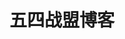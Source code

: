 ---
home: true
heroImage: /assets/img/xw.svg
actionText: 开始预览
actionLink: /dashboard/description
title: 五四战盟博客
footer: MIT Licensed | Copyright © 2020-present 五四战盟
---